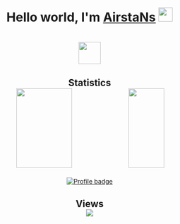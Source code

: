 <h1 align="center">Hello world, I'm <a href="https://github.com/AirstaNs" target="_blank">AirstaNs</a> 
<img src="https://github.com/blackcater/blackcater/raw/main/images/Hi.gif" height="32"/></h1>

<h1 align="center"></a> 
<img src="https://readme-typing-svg.herokuapp.com?duration=4000&color=0770FFFD&background=FFE747&center=%D0%B8%D1%81%D1%82%D0%B8%D0%BD%D0%BD%D1%8B%D0%B9&vCenter=%D0%B8%D1%81%D1%82%D0%B8%D0%BD%D0%BD%D1%8B%D0%B9&multiline=true&lines=Applied+Computer+Science+Student" height="50"/></h1>




<h2 align="center">
  Statistics
  <br>
  <img src="https://github-readme-stats.vercel.app/api?username=AirstaNs&show_icons=true&theme=dracula" style="width: 50%; height: 180px;">
  <img src="https://github-readme-stats.vercel.app/api/top-langs/?username=AirstaNs&theme=dracula&layout=compact" style="width: 40%; height: 180px;">
</h2>


<div align="center">

<a href="">[![Profile badge](https://www.codewars.com/users/AirstaNs/badges/large)](https://www.codewars.com/users/AirstaNs)</a>
</div>

<h2 align="center">
    Views
    <br>
    <img src="https://komarev.com/ghpvc/?username=AirstaNs"/>
</h2>


